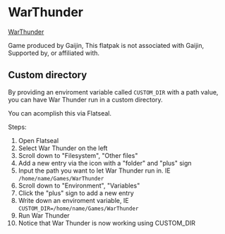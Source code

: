 # WarThunder
[WarThunder](https://warthunder.com)

Game produced by Gaijin, This flatpak is not associated with Gaijin, Supported by, or affiliated with.

## Custom directory

By providing an enviroment variable called `CUSTOM_DIR` with a path value,
you can have War Thunder run in a custom directory.

You can acomplish this via Flatseal.

Steps:

1. Open Flatseal
2. Select War Thunder on the left
3. Scroll down to "Filesystem", "Other files"
4. Add a new entry via the icon with a "folder" and "plus" sign
5. Input the path you want to let War Thunder run in. IE `/home/name/Games/WarThunder`
6. Scroll down to "Environment", "Variables"
7. Click the "plus" sign to add a new entry
8. Write down an enviroment variable, IE `CUSTOM_DIR=/home/name/Games/WarThunder`
9. Run War Thunder
10. Notice that War Thunder is now working using CUSTOM_DIR
